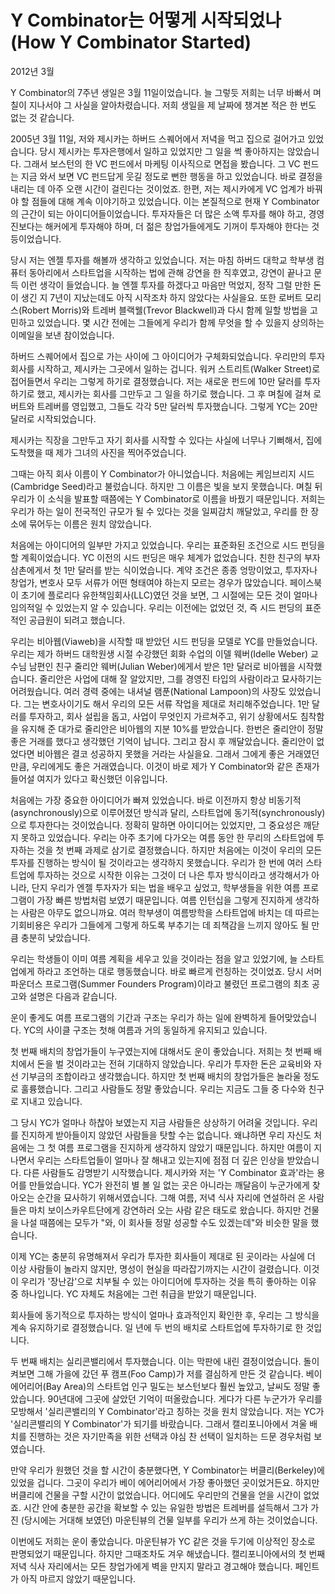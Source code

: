 # Y Combinator는 어떻게 시작되었나 (How Y Combinator Started)

2012년 3월

Y Combinator의 7주년 생일은 3월 11일이었습니다. 늘 그렇듯 저희는 너무 바빠서 며칠이 지나서야 그 사실을 알아차렸습니다. 저희 생일을 제 날짜에 챙겨본 적은 한 번도 없는 것 같습니다.

2005년 3월 11일, 저와 제시카는 하버드 스퀘어에서 저녁을 먹고 집으로 걸어가고 있었습니다. 당시 제시카는 투자은행에서 일하고 있었지만 그 일을 썩 좋아하지는 않았습니다. 그래서 보스턴의 한 VC 펀드에서 마케팅 이사직으로 면접을 봤습니다. 그 VC 펀드는 지금 와서 보면 VC 펀드답게 웃길 정도로 뻔한 행동을 하고 있었습니다. 바로 결정을 내리는 데 아주 오랜 시간이 걸린다는 것이었죠. 한편, 저는 제시카에게 VC 업계가 바꿔야 할 점들에 대해 계속 이야기하고 있었습니다. 이는 본질적으로 현재 Y Combinator의 근간이 되는 아이디어들이었습니다. 투자자들은 더 많은 소액 투자를 해야 하고, 경영진보다는 해커에게 투자해야 하며, 더 젊은 창업가들에게도 기꺼이 투자해야 한다는 것 등이었습니다.

당시 저는 엔젤 투자를 해볼까 생각하고 있었습니다. 저는 마침 하버드 대학교 학부생 컴퓨터 동아리에서 스타트업을 시작하는 법에 관해 강연을 한 직후였고, 강연이 끝나고 문득 이런 생각이 들었습니다. 늘 엔젤 투자를 하겠다고 마음만 먹었지, 정작 그럴 만한 돈이 생긴 지 7년이 지났는데도 아직 시작조차 하지 않았다는 사실을요. 또한 로버트 모리스(Robert Morris)와 트레버 블랙웰(Trevor Blackwell)과 다시 함께 일할 방법을 고민하고 있었습니다. 몇 시간 전에는 그들에게 우리가 함께 무엇을 할 수 있을지 상의하는 이메일을 보낸 참이었습니다.

하버드 스퀘어에서 집으로 가는 사이에 그 아이디어가 구체화되었습니다. 우리만의 투자 회사를 시작하고, 제시카는 그곳에서 일하는 겁니다. 워커 스트리트(Walker Street)로 접어들면서 우리는 그렇게 하기로 결정했습니다. 저는 새로운 펀드에 10만 달러를 투자하기로 했고, 제시카는 회사를 그만두고 그 일을 하기로 했습니다. 그 후 며칠에 걸쳐 로버트와 트레버를 영입했고, 그들도 각각 5만 달러씩 투자했습니다. 그렇게 YC는 20만 달러로 시작되었습니다.

제시카는 직장을 그만두고 자기 회사를 시작할 수 있다는 사실에 너무나 기뻐해서, 집에 도착했을 때 제가 그녀의 사진을 찍어주었습니다.

그때는 아직 회사 이름이 Y Combinator가 아니었습니다. 처음에는 케임브리지 시드(Cambridge Seed)라고 불렀습니다. 하지만 그 이름은 빛을 보지 못했습니다. 며칠 뒤 우리가 이 소식을 발표할 때쯤에는 Y Combinator로 이름을 바꿨기 때문입니다. 저희는 우리가 하는 일이 전국적인 규모가 될 수 있다는 것을 일찌감치 깨달았고, 우리를 한 장소에 묶어두는 이름은 원치 않았습니다.

처음에는 아이디어의 일부만 가지고 있었습니다. 우리는 표준화된 조건으로 시드 펀딩을 할 계획이었습니다. YC 이전의 시드 펀딩은 매우 체계가 없었습니다. 친한 친구의 부자 삼촌에게서 첫 1만 달러를 받는 식이었습니다. 계약 조건은 종종 엉망이었고, 투자자나 창업가, 변호사 모두 서류가 어떤 형태여야 하는지 모르는 경우가 많았습니다. 페이스북이 초기에 플로리다 유한책임회사(LLC)였던 것을 보면, 그 시절에는 모든 것이 얼마나 임의적일 수 있었는지 알 수 있습니다. 우리는 이전에는 없었던 것, 즉 시드 펀딩의 표준적인 공급원이 되려고 했습니다.

우리는 비아웹(Viaweb)을 시작할 때 받았던 시드 펀딩을 모델로 YC를 만들었습니다. 우리는 제가 하버드 대학원생 시절 수강했던 회화 수업의 이델 웨버(Idelle Weber) 교수님 남편인 친구 줄리안 웨버(Julian Weber)에게서 받은 1만 달러로 비아웹을 시작했습니다. 줄리안은 사업에 대해 잘 알았지만, 그를 경영진 타입의 사람이라고 묘사하기는 어려웠습니다. 여러 경력 중에는 내셔널 램푼(National Lampoon)의 사장도 있었습니다. 그는 변호사이기도 해서 우리의 모든 서류 작업을 제대로 처리해주었습니다. 1만 달러를 투자하고, 회사 설립을 돕고, 사업이 무엇인지 가르쳐주고, 위기 상황에서도 침착함을 유지해 준 대가로 줄리안은 비아웹의 지분 10%를 받았습니다. 한번은 줄리안이 정말 좋은 거래를 했다고 생각했던 기억이 납니다. 그리고 잠시 후 깨달았습니다. 줄리안이 없었다면 비아웹은 결코 성공하지 못했을 거라는 사실을요. 그래서 그에게 좋은 거래였던 만큼, 우리에게도 좋은 거래였습니다. 이것이 바로 제가 Y Combinator와 같은 존재가 들어설 여지가 있다고 확신했던 이유입니다.

처음에는 가장 중요한 아이디어가 빠져 있었습니다. 바로 이전까지 항상 비동기적(asynchronously)으로 이루어졌던 방식과 달리, 스타트업에 동기적(synchronously)으로 투자한다는 것이었습니다. 정확히 말하면 아이디어는 있었지만, 그 중요성은 깨닫지 못하고 있었습니다. 우리는 아주 초기에 다가오는 여름 동안 한 무리의 스타트업에 투자하는 것을 첫 번째 과제로 삼기로 결정했습니다. 하지만 처음에는 이것이 우리의 모든 투자를 진행하는 방식이 될 것이라고는 생각하지 못했습니다. 우리가 한 번에 여러 스타트업에 투자하는 것으로 시작한 이유는 그것이 더 나은 투자 방식이라고 생각해서가 아니라, 단지 우리가 엔젤 투자자가 되는 법을 배우고 싶었고, 학부생들을 위한 여름 프로그램이 가장 빠른 방법처럼 보였기 때문입니다. 여름 인턴십을 그렇게 진지하게 생각하는 사람은 아무도 없으니까요. 여러 학부생이 여름방학을 스타트업에 바치는 데 따르는 기회비용은 우리가 그들에게 그렇게 하도록 부추기는 데 죄책감을 느끼지 않아도 될 만큼 충분히 낮았습니다.

우리는 학생들이 이미 여름 계획을 세우고 있을 것이라는 점을 알고 있었기에, 늘 스타트업에게 하라고 조언하는 대로 행동했습니다. 바로 빠르게 런칭하는 것이었죠. 당시 서머 파운더스 프로그램(Summer Founders Program)이라고 불렸던 프로그램의 최초 공고와 설명은 다음과 같습니다.

운이 좋게도 여름 프로그램의 기간과 구조는 우리가 하는 일에 완벽하게 들어맞았습니다. YC의 사이클 구조는 첫해 여름과 거의 동일하게 유지되고 있습니다.

첫 번째 배치의 창업가들이 누구였는지에 대해서도 운이 좋았습니다. 저희는 첫 번째 배치에서 돈을 벌 것이라고는 전혀 기대하지 않았습니다. 우리가 투자한 돈은 교육비와 자선 기부금의 조합이라고 생각했습니다. 하지만 첫 번째 배치의 창업가들은 놀라울 정도로 훌륭했습니다. 그리고 사람들도 정말 좋았습니다. 우리는 지금도 그들 중 다수와 친구로 지내고 있습니다.

그 당시 YC가 얼마나 하찮아 보였는지 지금 사람들은 상상하기 어려울 것입니다. 우리를 진지하게 받아들이지 않았던 사람들을 탓할 수는 없습니다. 왜냐하면 우리 자신도 처음에는 그 첫 여름 프로그램을 진지하게 생각하지 않았기 때문입니다. 하지만 여름이 지나면서 우리는 스타트업들이 얼마나 잘 해내고 있는지에 점점 더 깊은 인상을 받았습니다. 다른 사람들도 감명받기 시작했습니다. 제시카와 저는 'Y Combinator 효과'라는 용어를 만들었습니다. YC가 완전히 별 볼 일 없는 곳은 아니라는 깨달음이 누군가에게 찾아오는 순간을 묘사하기 위해서였습니다. 그해 여름, 저녁 식사 자리에 연설하러 온 사람들은 마치 보이스카우트단에게 강연하러 오는 사람 같은 태도로 왔습니다. 하지만 건물을 나설 때쯤에는 모두가 "와, 이 회사들 정말 성공할 수도 있겠는데"와 비슷한 말을 했습니다.

이제 YC는 충분히 유명해져서 우리가 투자한 회사들이 제대로 된 곳이라는 사실에 더 이상 사람들이 놀라지 않지만, 명성이 현실을 따라잡기까지는 시간이 걸렸습니다. 이것이 우리가 '장난감'으로 치부될 수 있는 아이디어에 투자하는 것을 특히 좋아하는 이유 중 하나입니다. YC 자체도 처음에는 그런 취급을 받았기 때문입니다.

회사들에 동기적으로 투자하는 방식이 얼마나 효과적인지 확인한 후, 우리는 그 방식을 계속 유지하기로 결정했습니다. 일 년에 두 번의 배치로 스타트업에 투자하기로 한 것입니다.

두 번째 배치는 실리콘밸리에서 투자했습니다. 이는 막판에 내린 결정이었습니다. 돌이켜보면 그해 가을에 갔던 푸 캠프(Foo Camp)가 저를 결심하게 만든 것 같습니다. 베이 에어리어(Bay Area)의 스타트업 인구 밀도는 보스턴보다 훨씬 높았고, 날씨도 정말 좋았습니다. 90년대에 그곳에 살았던 기억이 떠올랐습니다. 게다가 다른 누군가가 우리를 모방해서 '실리콘밸리의 Y Combinator'라고 칭하는 것을 원치 않았습니다. 저는 YC가 '실리콘밸리의 Y Combinator'가 되기를 바랐습니다. 그래서 캘리포니아에서 겨울 배치를 진행하는 것은 자기만족을 위한 선택과 야심 찬 선택이 일치하는 드문 경우처럼 보였습니다.

만약 우리가 원했던 것을 할 시간이 충분했다면, Y Combinator는 버클리(Berkeley)에 있었을 겁니다. 그곳이 우리가 베이 에어리어에서 가장 좋아했던 곳이었거든요. 하지만 버클리에 건물을 구할 시간이 없었습니다. 어디에도 우리만의 건물을 얻을 시간이 없었죠. 시간 안에 충분한 공간을 확보할 수 있는 유일한 방법은 트레버를 설득해서 그가 가진 (당시에는 거대해 보였던) 마운틴뷰의 건물 일부를 우리가 쓰게 하는 것이었습니다.

이번에도 저희는 운이 좋았습니다. 마운틴뷰가 YC 같은 것을 두기에 이상적인 장소로 판명되었기 때문입니다. 하지만 그때조차도 겨우 해냈습니다. 캘리포니아에서의 첫 번째 저녁 식사 자리에서는 모든 창업가에게 벽을 만지지 말라고 경고해야 했습니다. 페인트가 아직 마르지 않았기 때문입니다.